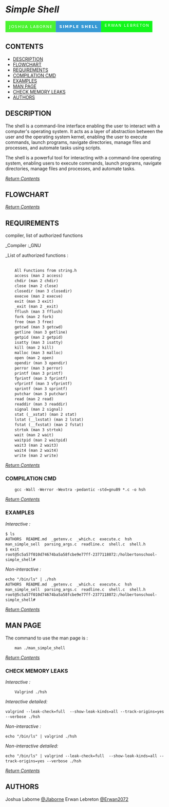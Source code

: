 # ***Simple Shell***

<img src ="https://github.com/Erwan2072/holbertonschool-simple_shell/blob/main/img/joshua-laborne-simple-shell-erwan-lebreton.png">

##  CONTENTS
- [DESCRIPTION](#description)
- [FLOWCHART](#flowchart)
- [REQUIREMENTS](#requirements)
- [COMPILATION CMD](#compilation-cmd)
- [EXAMPLES](#examples)
- [MAN PAGE](#man-page)
- [CHECK MEMORY LEAKS](#check-memory-leaks)
- [AUTHORS](#authors)

##  DESCRIPTION

The shell is a command-line interface enabling the user to interact with a computer's operating system. It acts as a layer of abstraction between the user and the operating system kernel, enabling the user to execute commands, launch programs, navigate directories, manage files and processes, and automate tasks using scripts.

The shell is a powerful tool for interacting with a command-line operating system, enabling users to execute commands, launch programs, navigate directories, manage files and processes, and automate tasks.

[*Return Contents*](#contents)

##  FLOWCHART

[*Return Contents*](#contents)

##  REQUIREMENTS

compiler, list of authorized functions

_Compiler :_GNU

_List of authorized functions :

```

  	All Functions from string.h
	access (man 2 access)
	chdir (man 2 chdir)
	close (man 2 close)
	closedir (man 3 closedir)
	execve (man 2 execve)
	exit (man 3 exit)
	_exit (man 2 _exit)
	fflush (man 3 fflush)
	fork (man 2 fork)
	free (man 3 free)
	getcwd (man 3 getcwd)
	getline (man 3 getline)
	getpid (man 2 getpid)
	isatty (man 3 isatty)
	kill (man 2 kill)
	malloc (man 3 malloc)
	open (man 2 open)
	opendir (man 3 opendir)
	perror (man 3 perror)
	printf (man 3 printf)
	fprintf (man 3 fprintf)
	vfprintf (man 3 vfprintf)
	sprintf (man 3 sprintf)
	putchar (man 3 putchar)
	read (man 2 read)
	readdir (man 3 readdir)
	signal (man 2 signal)
	stat (__xstat) (man 2 stat)
	lstat (__lxstat) (man 2 lstat)
	fstat (__fxstat) (man 2 fstat)
	strtok (man 3 strtok)
	wait (man 2 wait)
	waitpid (man 2 waitpid)
	wait3 (man 2 wait3)
	wait4 (man 2 wait4)
	write (man 2 write)
```
[*Return Contents*](#contents)

### COMPILATION CMD

```
	gcc -Wall -Werror -Wextra -pedantic -std=gnu89 *.c -o hsh
```
[*Return Contents*](#contents)

### EXAMPLES

_Interactive :_

```
$ ls
AUTHORS  README.md  _getenv.c  _which.c  execute.c  hsh  man_simple_sell  parsing_args.c  readline.c  shell.c  shell.h
$ exit
root@5c5a57f010d74674ba5a58fcbe9e77ff-2377118072:/holbertonschool-simple_shell#
```
_Non-interactive :_

```
echo "/bin/ls" | ./hsh
AUTHORS  README.md  _getenv.c  _which.c  execute.c  hsh  man_simple_sell  parsing_args.c  readline.c  shell.c  shell.h
root@5c5a57f010d74674ba5a58fcbe9e77ff-2377118072:/holbertonschool-simple_shell#

```
[*Return Contents*](#contents)

## MAN PAGE

The command to use the man page is :
```
	man ./man_simple_shell
```
[*Return Contents*](#contents)

### CHECK MEMORY LEAKS

_Interactive :_
```
	Valgrind ./hsh
```
_Interactive detailed:_
```
valgrind --leak-check=full  --show-leak-kinds=all --track-origins=yes --verbose ./hsh
```
_Non-interactive :_
```
echo "/bin/ls" | valgrind ./hsh
```
_Non-interactive detailed:_

```
echo "/bin/ls" | valgrind --leak-check=full  --show-leak-kinds=all --track-origins=yes --verbose ./hsh
```

[*Return Contents*](#contents)

## AUTHORS

Joshua Laborne [@Jlaborne](https://github.com/Jlaborne)
Erwan Lebreton [@Erwan2072](https://github.com/Erwan2072)
